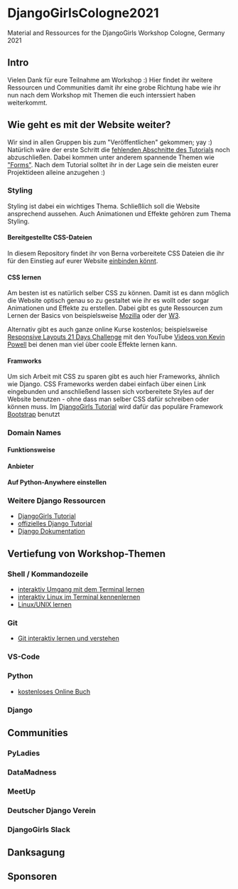 # DjangoGirlsCologne2021
Material and Ressources for the DjangoGirls Workshop Cologne, Germany 2021

## Intro
Vielen Dank für eure Teilnahme am Workshop :)
Hier findet ihr weitere Ressourcen und Communities damit ihr eine grobe Richtung habe wie ihr nun nach dem Workshop mit Themen die euch interssiert haben weiterkommt.

## Wie geht es mit der Website weiter?

Wir sind in allen Gruppen bis zum "Veröffentlichen" gekommen; yay :)
Natürlich wäre der erste Schritt die [fehlenden Abschnitte des Tutorials](https://tutorial.djangogirls.org/de/django_urls/) noch abzuschließen. Dabei kommen unter anderem spannende Themen wie ["Forms"](https://tutorial.djangogirls.org/de/django_forms/). Nach dem Tutorial solltet ihr in der Lage sein die meisten eurer Projektideen alleine anzugehen :)

### Styling
Styling ist dabei ein wichtiges Thema. Schließlich soll die Website ansprechend aussehen.
Auch Animationen und Effekte gehören zum Thema Styling.

#### Bereitgestellte CSS-Dateien

In diesem Repository findet ihr von Berna vorbereitete CSS Dateien die ihr für den Einstieg auf eurer Website [einbinden könnt](https://www.w3schools.com/css/css_howto.asp).

#### CSS lernen
Am besten ist es natürlich selber CSS zu können.
Damit ist es dann möglich die Website optisch genau so zu gestaltet wie ihr es wollt oder sogar Animationen und Effekte zu erstellen.
Dabei gibt es gute Ressourcen zum Lernen der Basics von beispielsweise [Mozilla](https://developer.mozilla.org/de/docs/Learn/Getting_started_with_the_web/CSS_basics) oder der [W3](https://www.w3schools.com/css/default.asp).

Alternativ gibt es auch ganze online Kurse kostenlos; beispielsweise [Responsive Layouts 21 Days Challenge](https://courses.kevinpowell.co/conquering-responsive-layouts) mit den YouTube [Videos von Kevin Powell](https://www.youtube.com/kepowob/videos) bei denen man viel über coole Effekte lernen kann.

#### Framworks
Um sich Arbeit mit CSS zu sparen gibt es auch hier Frameworks, ähnlich wie Django.
CSS Frameworks werden dabei einfach über einen Link eingebunden und anschließend lassen sich vorbereitete Styles auf der Website benutzen - ohne dass man selber CSS dafür schreiben oder können muss. Im [DjangoGirls Tutorial](https://tutorial.djangogirls.org/de/css/) wird dafür das populäre Framework [Bootstrap](https://getbootstrap.com) benutzt

### Domain Names
#### Funktionsweise
#### Anbieter
#### Auf Python-Anywhere einstellen

### Weitere Django Ressourcen
- [DjangoGirls Tutorial](https://tutorial.djangogirls.org/de/)
- [offizielles Django Tutorial](https://docs.djangoproject.com/en/3.2/intro/tutorial01/)
- [Django Dokumentation](https://docs.djangoproject.com/en/3.2/)

## Vertiefung von Workshop-Themen

### Shell / Kommandozeile
- [interaktiv Umgang mit dem Terminal lernen](https://linuxjourney.com/lesson/the-shell)
- [interaktiv Linux im Terminal kennenlernen](https://linuxsurvival.com)
- [Linux/UNIX lernen](https://www.tutorialspoint.com/unix/)

### Git
- [Git interaktiv lernen und verstehen](https://learngitbranching.js.org)

### VS-Code

### Python
- [kostenloses Online Buch](https://automatetheboringstuff.com)

### Django

## Communities

### PyLadies
### DataMadness
### MeetUp
### Deutscher Django Verein
### DjangoGirls Slack

## Danksagung
## Sponsoren
